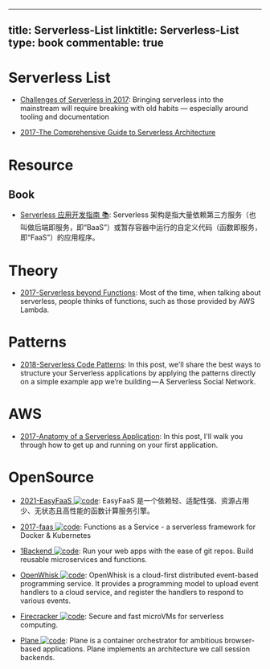 
---
title: Serverless-List
linktitle: Serverless-List
type: book
commentable: true
---

# Serverless List

- [Challenges of Serverless in 2017](https://read.acloud.guru/challenges-of-serverless-in-2017-1086275165ec#.s7q05y9z6): Bringing serverless into the mainstream will require breaking with old habits — especially around tooling and documentation

- [2017-The Comprehensive Guide to Serverless Architecture](https://www.simform.com/serverless-architecture-guide/)

# Resource

## Book

- [Serverless 应用开发指南 📚](https://serverless.ink/): Serverless 架构是指大量依赖第三方服务（也叫做后端即服务，即“BaaS”）或暂存容器中运行的自定义代码（函数即服务，即“FaaS”）的应用程序。

# Theory

- [2017-Serverless beyond Functions](https://medium.com/cloud-academy-inc/serverless-beyond-functions-cd81ee4c6b8d): Most of the time, when talking about serverless, people thinks of functions, such as those provided by AWS Lambda.

# Patterns

- [2018-Serverless Code Patterns](https://serverless.com/blog/serverless-architecture-code-patterns/): In this post, we'll share the best ways to structure your Serverless applications by applying the patterns directly on a simple example app we’re building — A Serverless Social Network.

# AWS

- [2017-Anatomy of a Serverless Application](https://serverless.com/blog/anatomy-of-a-serverless-app/): In this post, I'll walk you through how to get up and running on your first application.

# OpenSource

- [2021-EasyFaaS ![code](https://martrix-usa.oss-accelerate.aliyuncs.com/logo/code.svg)](https://github.com/baidu/EasyFaaS): EasyFaaS 是一个依赖轻、适配性强、资源占用少、无状态且高性能的函数计算服务引擎。

- [2017-faas ![code](https://martrix-usa.oss-accelerate.aliyuncs.com/logo/code.svg)](https://github.com/alexellis/faas): Functions as a Service - a serverless framework for Docker & Kubernetes

- [1Backend ![code](https://martrix-usa.oss-accelerate.aliyuncs.com/logo/code.svg)](https://github.com/1backend/1backend): Run your web apps with the ease of git repos. Build reusable microservices and functions.

- [OpenWhisk ![code](https://martrix-usa.oss-accelerate.aliyuncs.com/logo/code.svg)](https://github.com/apache/incubator-openwhisk): OpenWhisk is a cloud-first distributed event-based programming service. It provides a programming model to upload event handlers to a cloud service, and register the handlers to respond to various events.

- [Firecracker ![code](https://martrix-usa.oss-accelerate.aliyuncs.com/logo/code.svg)](https://github.com/firecracker-microvm/firecracker): Secure and fast microVMs for serverless computing.

- [Plane ![code](https://martrix-usa.oss-accelerate.aliyuncs.com/logo/code.svg)](https://github.com/drifting-in-space/plane): Plane is a container orchestrator for ambitious browser-based applications. Plane implements an architecture we call session backends.

    